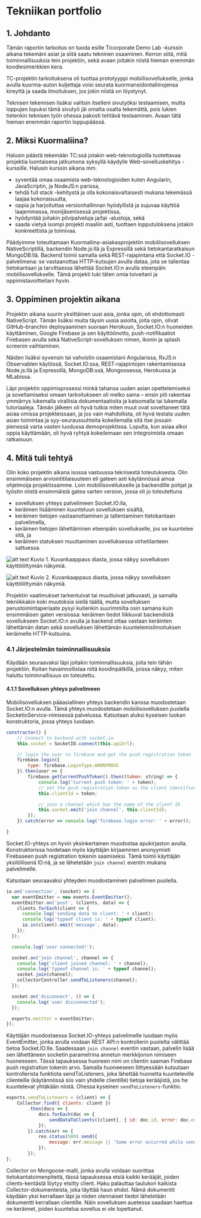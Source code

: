 # Tekniikan portfolio
## 1. Johdanto

Tämän raportin tarkoitus on tuoda esille Ticorporate Demo Lab -kurssin aikana tekemäni asiat ja siitä saatu tekninen osaaminen. Kerron siitä, mitä toiminnallisuuksia tein projektiin, sekä avaan joitakin niistä hieman enemmän koodiesimerkkien kera.

TC-projektin tarkoituksena oli tuottaa prototyyppi mobiilisovellukselle, jonka avulla kuorma-auton kuljettaja voisi seurata kuormansidontaliinojensa kireyttä ja saada ilmoituksen, jos jokin niistä on löystynyt.

Teknisen tekemisen lisäksi valitsin itselleni sivutyöksi testaamisen, mutta loppujen lopuksi tämä sivutyö jäi omalta osalta tekemättä, pois lukien tietenkin teknisen työn ohessa pakosti tehtävä testaaminen. Avaan tätä hieman enemmän raportin loppupäässä.

## 2. Miksi Kuormaliina?

Halusin päästä tekemään TC:ssä jotakin web-teknologioilla tuotettavaa projektia luontaisena jatkumona syksyllä käydylle Web-sovelluskehitys -kurssille. Halusin kurssin aikana mm.

* syventää omaa osaamista web-teknologioiden kuten Angularin, JavaScriptin, ja NodeJS:n parissa,
* tehdä full stack -kehitystä ja olla kokonaisvaltaisesti mukana tekemässä laajaa kokonaisuutta,
* oppia ja harjoituttaa versionhallinnan hyödyllistä ja sujuvaa käyttöä laajemmassa, monijäsenisessä projektissa,
* hyödyntää joitakin pilvipalveluja ja/tai -alustoja, sekä
* saada vietyä isompi projekti maaliin asti, tuottaen lopputuloksena jotakin konkreettista ja toimivaa.

Päädyimme toteuttamaan Kuormaliina-asiakasprojektiin mobiilisovelluksen NativeScriptillä, backendin Node.js:llä ja Expressillä sekä tietokantaratkaisun MongoDB:llä. Backend toimii samalla sekä REST-rajapintana että Socket.IO -palvelimena: se vastaanottaa HTTP-kutsujen avulla dataa, jota se tallentaa tietokantaan ja tarvittaessa lähettää Socket.IO:n avulla eteenpäin mobiilisovellukselle. Tämä projekti tuki täten omia toiveitani ja oppimistavoitteitani hyvin.

## 3. Oppiminen projektin aikana

Projektin aikana suurin yksittäinen uusi asia, jonka opin, oli ehdottomasti NativeScript. Tämän lisäksi muita täysin uusia asioita, joita opin, olivat GitHub-branchin deployaaminen suoraan Herokuun, Socket.IO:n huoneiden käyttäminen, Google Firebase ja sen käyttöönotto, push-notifikaatiot Firebasen avulla sekä NativeScript-sovelluksen nimen, ikonin ja splash screenin vaihtaminen.

Näiden lisäksi syvensin tai vahvistin osaamistani Angularissa, RxJS:n Observablen käytössä, Socket.IO:ssa, REST-rajapintojen rakentamisessa Node.js:llä ja Expressillä, MongoDB:ssä, Mongoosessa, Herokussa ja MLabissa.

Läpi projektin oppimisprosessi minkä tahansa uuden asian opettelemiseksi ja soveltamiseksi omaan tarkoitukseen oli melko sama – ensin piti rakentaa ymmärrys lukemalla virallisia dokumentaatioita ja katsomalla tai lukemalla tutoriaaleja. Tämän jälkeen oli hyvä tutkia miten muut ovat soveltaneet tätä asiaa omissa projekteissaan, ja jos vain mahdollista, oli hyvä testata uuden asian toimintaa ja syy-seuraussuhteita kokeilemalla sitä itse jossain pienessä varta vasten luodussa demoprojektissa. Lopulta, kun asiaa alkoi oppia käyttämään, oli hyvä ryhtyä kokeilemaan sen integroimista omaan ratkaisuun.

## 4. Mitä tuli tehtyä

Olin koko projektin aikana isossa vastuussa teknisestä toteutuksesta. Olin ensimmäiseen arviointitilaisuuteen eli gateen asti käytännössä ainoa ohjelmoija projektissamme. Loin mobiilisovellukselle ja backendille pohjat ja työstin niistä ensimmäistä gatea varten version, jossa oli jo toteutettuna

* sovelluksen yhteys palvelimeen Socket.IO:lla,
* keräimen lisääminen kuunteluun sovelluksen sisältä,
* keräimen tietojen vastaanottaminen ja tallentaminen tietokantaan palvelimella,
* keräimen tietojen lähettäminen eteenpäin sovellukselle, jos se kuuntelee sitä, ja
* keräimen statuksen muuttaminen sovelluksessa virhetilanteen sattuessa.

![alt text](/imgs/uidia1.png "Kuvankaappaus diasta, jossa näkyy sovelluksen käyttöliittymän näkymiä.")
Kuvio 1. Kuvankaappaus diasta, jossa näkyy sovelluksen käyttöliittymän näkymiä.

![alt text](/imgs/uidia2.png "Kuvankaappaus diasta, jossa näkyy sovelluksen käyttöliittymän näkymiä.")
Kuvio 2. Kuvankaappaus diasta, jossa näkyy sovelluksen käyttöliittymän näkymiä.

Projektin vaatimukset tarkentuivat tai muuttuivat jatkuvasti, ja samalla tekniikkakin koki muutoksia siellä täällä, mutta sovelluksen perustoimintaperiaate pysyi kuitenkin suurimmilta osin samana kuin ensimmäisen gaten versiossa: keräimen tiedot liikkuvat backendistä sovellukseen Socket.IO:n avulla ja backend ottaa vastaan keräinten lähettämän datan sekä sovelluksen lähettämän kuuntelemisilmoituksen keräimelle HTTP-kutsuina.

### 4.1 Järjestelmän toiminnallisuuksia

Käydään seuraavaksi läpi joitakin toiminnallisuuksia, joita tein tähän projektiin. Koitan havainnollistaa niitä koodinpätkillä, joissa näkyy, miten haluttu toiminnallisuus on toteutettu.

#### 4.1.1 Sovelluksen yhteys palvelimeen

Mobiilisovelluksen pääasiallinen yhteys backendin kanssa muodostetaan Socket.IO:n avulla. Tämä yhteys muodostetaan mobiilisovelluksen puolella SocketioService-nimisessä palvelussa. Katsotaan aluksi kyseisen luokan konstruktoria, jossa yhteys luodaan.

```javascript
constructor() {
    // Connect to backend with socket.io
    this.socket = SocketIO.connect(this.apiUrl);

    // login the user to firebase and get the push registration token
    firebase.login({
        type: firebase.LoginType.ANONYMOUS
    }).then(user => {
        firebase.getCurrentPushToken().then((token: string) => {
            console.log('Current push token: ' + token);
            // set the push registration token as the client identifier
            this.clientId = token;

            // join a channel which has the name of the client ID
            this.socket.emit('join channel', this.clientId);
        });
    }).catch(error => console.log('firebase.login error: ' + error));

}
```

Socket.IO-yhteys on hyvin yksinkertainen muodostaa apukirjaston avulla. Konstruktorissa hoidetaan myös käyttäjän kirjaaminen anonyymisti Firebaseen push registration tokenin saamiseksi. Tämä toimii käyttäjän yksilöllisenä ID:nä, ja se lähetetään `join channel` eventin mukana palvelimelle.

Katsotaan seuraavaksi yhteyden muodostaminen palvelimen puolella.

```javascript
io.on('connection', (socket) => {
  var eventEmitter = new events.EventEmitter();
  eventEmitter.on('post', (clients, data) => {
    clients.forEach(client => {
      console.log('sending data to client: ' + client);
      console.log('typeof client is: ' + typeof client);
      io.in(client).emit('message', data);
    });
  });

  console.log('user connected!');

  socket.on('join channel', channel => {
    console.log('client joined channel: ' + channel);
    console.log('typeof channel is: ' + typeof channel);
    socket.join(channel);
    collectorController.sendToListeners(channel);
  });

  socket.on('disconnect', () => {
    console.log('user disconnected');
  });

  exports.emitter = eventEmitter;
});
```

Käyttäjän muodostaessa Socket.IO-yhteys palvelimelle luodaan myös EventEmitter, jonka avulla voidaan REST API:n kontrollerin puolelta välittää tietoa Socket.IO:lle. Saadessaan `join channel` eventin vastaan, palvelin lisää sen lähettäneen socketin parametrina annetun merkkijonon nimiseen huoneeseen. Tässä tapauksessa huoneen nimi on clientin saaman Firebase push registration tokenin arvo. Samalla huoneeseen liittyessään kutsutaan kontrollerista funktiota sendToListeners, joka lähettää huonetta kuunteleville clienteille (käytännössä siis vain yhdelle clientille) tietoja kerääjistä, jos he kuuntelevat yhtäkään niistä. Ohessa kyseinen `sendToListeners`-funktio.

```javascript
exports.sendToListeners = (client) => {
    Collector.find({ clients: client })
        .then(docs => {
            docs.forEach(doc => {
                sendDataToClients([client], { id: doc.id, error: doc.error, belts: doc.belts }, false);
            });
        }).catch(err => {
            res.status(500).send({
                message: err.message || 'Some error occurred while sending Collectors.'
            });
        });
};
```

Collector on Mongoose-malli, jonka avulla voidaan suorittaa tietokantatoimenpiteitä, tässä tapauksessa etsiä kaikki kerääjät, joiden clients-kentästä löytyy etsitty client. Haku palauttaa taulukon kaikista Collector-dokumenteista, joka täyttää haun ehdot. Nämä dokumentit käydään yksi kerrallaan läpi ja niiden olennaiset tiedot lähetetään dokumentti kerrallaan clientille. Näin sovelluksen auetessa saadaan haettua ne keräimet, joiden kuuntelua sovellus ei ole lopettanut.